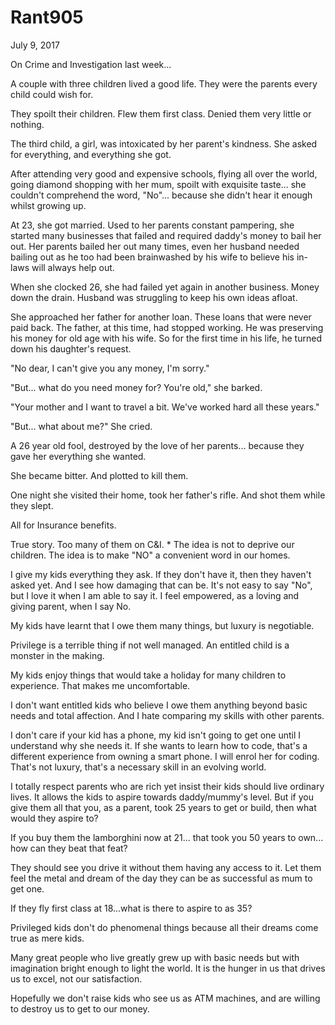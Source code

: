 # Rant905


July 9, 2017

On Crime and Investigation last week...

A couple with three children lived a good life. They were the parents every child could wish for.

They spoilt their children. Flew them first class. Denied them very little or nothing.

The third child, a girl, was intoxicated by her parent's kindness. She asked for everything, and everything she got.

After attending very good and expensive schools, flying all over the world, going diamond shopping with her mum, spoilt with exquisite taste... she couldn't comprehend the word, "No"... because she didn't hear it enough whilst growing up. 

At 23, she got married. Used to her parents constant pampering, she started many businesses that failed and required daddy's money to bail her out. Her parents bailed her out many times, even her husband needed bailing out as he too had been brainwashed by his wife to believe his in-laws will always help out.

When she clocked 26, she had failed yet again in another business. Money down the drain. Husband was struggling to keep his own ideas afloat. 

She approached her father for another loan. These loans that were never paid back. The father, at this time, had stopped working. He was preserving his money for old age with his wife. So for the first time in his life, he turned down his daughter's request. 

"No dear, I can't give you any money, I'm sorry."

"But... what do you need money for? You're old," she barked.

"Your mother and I want to travel a bit. We've worked hard all these years."

"But... what about me?" She cried.

A 26 year old fool, destroyed by the love of her parents... because they gave her everything she wanted.

She became bitter. And plotted to kill them.

One night she visited their home, took her father's rifle. And shot them while they slept.

All for Insurance benefits.

True story. Too many of them on C&I.
*
The idea is not to deprive our children. The idea is to make "NO" a convenient word in our homes.

I give my kids everything they ask. If they don't have it, then they haven't asked yet. And I see how damaging that can be. It's not easy to say "No", but I love it when I am able to say it. I feel empowered, as a loving and giving parent, when I say No.

My kids have learnt that I owe them many things, but luxury is negotiable.

Privilege is a terrible thing if not well managed. An entitled child is a monster in the making.

My kids enjoy things that would take a holiday for many children to experience. That makes me uncomfortable. 

I don't want entitled kids who believe I owe them anything beyond basic needs and total affection. And I hate comparing my skills with other parents.

I don't care if your kid has a phone, my kid isn't going to get one until I understand why she needs it. If she wants to learn how to code, that's a different experience from owning a smart phone. I will enrol her for coding. That's not luxury, that's a necessary skill in an evolving world. 

I totally respect parents who are rich yet insist their kids should live ordinary lives. It allows the kids to aspire towards daddy/mummy's level. But if you give them all that you, as a parent, took 25 years to get or build, then what would they aspire to?

If you buy them the lamborghini now at 21... that took you 50 years to own... how can they beat that feat?

They should see you drive it without them having any access to it. Let them feel the metal and dream of the day they can be as successful as mum to get one.

If they fly first class at 18...what is there to aspire to as 35?

Privileged kids don't do phenomenal things because all their dreams come true as mere kids.

Many great people who live greatly grew up with basic needs but with imagination bright enough to light the world. It is the hunger in us that drives us to excel, not our satisfaction. 

Hopefully we don't raise kids who see us as ATM machines, and are willing to destroy us to get to our money.